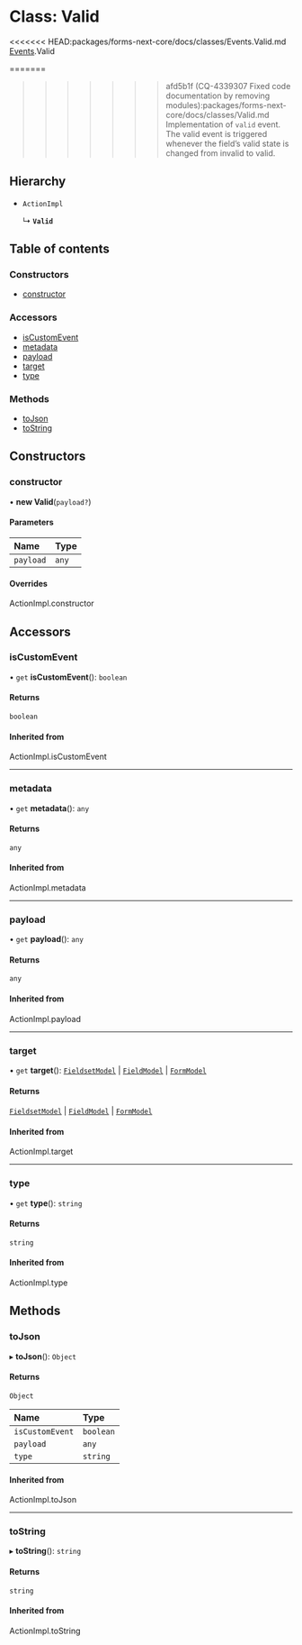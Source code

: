 # Class: Valid

<<<<<<< HEAD:packages/forms-next-core/docs/classes/Events.Valid.md
[Events](../modules/Events.md).Valid

=======
>>>>>>> afd5b1f (CQ-4339307 Fixed code documentation by removing modules):packages/forms-next-core/docs/classes/Valid.md
Implementation of `valid` event. The valid event is triggered whenever the field’s valid state is changed from invalid to valid.

## Hierarchy

- `ActionImpl`

  ↳ **`Valid`**

## Table of contents

### Constructors

- [constructor](Valid.md#constructor)

### Accessors

- [isCustomEvent](Valid.md#iscustomevent)
- [metadata](Valid.md#metadata)
- [payload](Valid.md#payload)
- [target](Valid.md#target)
- [type](Valid.md#type)

### Methods

- [toJson](Valid.md#tojson)
- [toString](Valid.md#tostring)

## Constructors

### constructor

• **new Valid**(`payload?`)

#### Parameters

| Name | Type |
| :------ | :------ |
| `payload` | `any` |

#### Overrides

ActionImpl.constructor

## Accessors

### isCustomEvent

• `get` **isCustomEvent**(): `boolean`

#### Returns

`boolean`

#### Inherited from

ActionImpl.isCustomEvent

___

### metadata

• `get` **metadata**(): `any`

#### Returns

`any`

#### Inherited from

ActionImpl.metadata

___

### payload

• `get` **payload**(): `any`

#### Returns

`any`

#### Inherited from

ActionImpl.payload

___

### target

• `get` **target**(): [`FieldsetModel`](../interfaces/FieldsetModel.md) \| [`FieldModel`](../interfaces/FieldModel.md) \| [`FormModel`](../interfaces/FormModel.md)

#### Returns

[`FieldsetModel`](../interfaces/FieldsetModel.md) \| [`FieldModel`](../interfaces/FieldModel.md) \| [`FormModel`](../interfaces/FormModel.md)

#### Inherited from

ActionImpl.target

___

### type

• `get` **type**(): `string`

#### Returns

`string`

#### Inherited from

ActionImpl.type

## Methods

### toJson

▸ **toJson**(): `Object`

#### Returns

`Object`

| Name | Type |
| :------ | :------ |
| `isCustomEvent` | `boolean` |
| `payload` | `any` |
| `type` | `string` |

#### Inherited from

ActionImpl.toJson

___

### toString

▸ **toString**(): `string`

#### Returns

`string`

#### Inherited from

ActionImpl.toString
